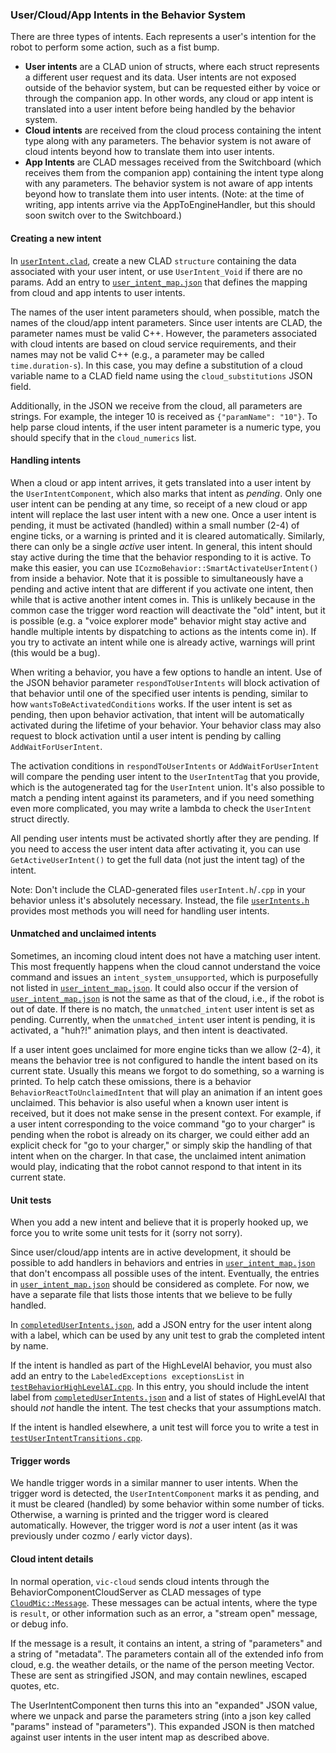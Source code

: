 ### User/Cloud/App Intents in the Behavior System

There are three types of intents. Each represents a user's intention for the robot to perform some action, such as a fist bump. 

* **User intents** are a CLAD union of structs, where each struct represents a different user request and its data. User intents are not exposed outside of the behavior system, but can be requested either by voice or through the companion app. In other words, any cloud or app intent is translated into a user intent before being handled by the behavior system. 
* **Cloud intents** are received from the cloud process containing the intent type along with any parameters. The behavior system is not aware of cloud intents beyond how to translate them into user intents.
* **App Intents** are CLAD messages received from the Switchboard (which receives them from the companion app) containing the intent type along with any parameters. The behavior system is not aware of app intents beyond how to translate them into user intents. (Note: at the time of writing, app intents arrive via the AppToEngineHandler, but this should soon switch over to the Switchboard.)


#### Creating a new intent

In [`userIntent.clad`](/clad/src/clad/types/behaviorComponent/userIntent.clad), create a new CLAD `structure` containing the data associated with your user intent, or use `UserIntent_Void` if there are no params. Add an entry to [`user_intent_map.json`](/resources/config/engine/behaviorComponent/user_intent_map.json) that defines the mapping from cloud and app intents to user intents.

The names of the user intent parameters should, when possible, match the names of the cloud/app intent parameters. Since user intents are CLAD, the parameter names must be valid C++. However, the parameters associated with cloud intents are based on cloud service requirements, and their names may not be valid C++ (e.g., a parameter may be called `time.duration-s`). In this case, you may define a substitution of a cloud variable name to a CLAD field name using the `cloud_substitutions` JSON field.

Additionally, in the JSON we receive from the cloud, all parameters are strings. For example, the integer 10 is received as `{"paramName": "10"}`. To help parse cloud intents, if the user intent parameter is a numeric type, you should specify that in the `cloud_numerics` list.

#### Handling intents

When a cloud or app intent arrives, it gets translated into a user intent by the `UserIntentComponent`, which also marks that intent as _pending_. Only one user intent can be pending at any time, so receipt of a new cloud or app intent will replace the last user intent with a new one. Once a user intent is pending, it must be activated (handled) within a small number (2-4) of engine ticks, or a warning is printed and it is cleared automatically. Similarly, there can only be a single _active_ user intent. In general, this intent should stay active during the time that the behavior responding to it is active. To make this easier, you can use `ICozmoBehavior::SmartActivateUserIntent()` from inside a behavior. Note that it is possible to simultaneously have a pending and active intent that are different if you activate one intent, then while that is active another intent comes in. This is unlikely because in the common case the trigger word reaction will deactivate the "old" intent, but it is possible (e.g. a "voice explorer mode" behavior might stay active and handle multiple intents by dispatching to actions as the intents come in). If you try to activate an intent while one is already active, warnings will print (this would be a bug).

When writing a behavior, you have a few options to handle an intent. Use of the JSON behavior parameter `respondToUserIntents` will block activation of that behavior until one of the specified user intents is pending, similar to how `wantsToBeActivatedConditions` works. If the user intent is set as pending, then upon behavior activation, that intent will be automatically activated during the lifetime of your behavior. Your behavior class may also request to block activation until a user intent is pending by calling `AddWaitForUserIntent`.

The activation conditions in `respondToUserIntents` or `AddWaitForUserIntent` will compare the pending user intent to the `UserIntentTag` that you provide, which is the autogenerated tag for the `UserIntent` union. It's also possible to match a pending intent against its parameters, and if you need something even more complicated, you may write a lambda to check the `UserIntent` struct directly.

All pending user intents must be activated shortly after they are pending. If you need to access the user intent data after activating it, you can use `GetActiveUserIntent()` to get the full data (not just the intent tag) of the intent.

Note: Don't include the CLAD-generated files `userIntent.h`/`.cpp` in your behavior unless it's absolutely necessary. Instead, the file [`userIntents.h`](/engine/aiComponent/behaviorComponent/userIntents.h) provides most methods you will need for handling user intents.

#### Unmatched and unclaimed intents

Sometimes, an incoming cloud intent does not have a matching user intent. This most frequently happens when the cloud cannot understand the voice command and issues an `intent_system_unsupported`, which is purposefully not listed in [`user_intent_map.json`](/resources/config/engine/behaviorComponent/user_intent_map.json). It could also occur if the version of [`user_intent_map.json`](/resources/config/engine/behaviorComponent/user_intent_map.json) is not the same as that of the cloud, i.e., if the robot is out of date. If there is no match, the `unmatched_intent` user intent is set as pending. Currently, when the `unmatched_intent` user intent is pending, it is activated, a "huh?!" animation plays, and then intent is deactivated.

If a user intent goes unclaimed for more engine ticks than we allow (2-4), it means the behavior tree is not configured to handle the intent based on its current state. Usually this means we forgot to do something, so a warning is printed. To help catch these omissions, there is a behavior `BehaviorReactToUnclaimedIntent` that will play an animation if an intent goes unclaimed. This behavior is also useful when a known user intent is received, but it does not make sense in the present context. For example, if a user intent corresponding to the voice command "go to your charger" is pending when the robot is already on its charger, we could either add an explicit check for "go to your charger," or simply skip the handling of that intent when on the charger. In that case, the unclaimed intent animation would play, indicating that the robot cannot respond to that intent in its current state.

#### Unit tests

When you add a new intent and believe that it is properly hooked up,  we force you to write some unit tests for it (sorry not sorry). 

Since user/cloud/app intents are in active development, it should be possible to add handlers in behaviors and entries in [`user_intent_map.json`](/resources/config/engine/behaviorComponent/user_intent_map.json) that don't encompass all possible uses of the intent. Eventually, the entries in [`user_intent_map.json`](/resources/config/engine/behaviorComponent/user_intent_map.json) should be considered as complete. For now, we have a separate file that lists those intents that we believe to be fully handled.

In [`completedUserIntents.json`](/resources/test/aiTests/completedUserIntents.json), add a JSON entry for the user intent along with a label, which can be used by any unit test to grab the completed intent by name. 

If the intent is handled as part of the HighLevelAI behavior, you must also add an entry to the `LabeledExceptions exceptionsList` in [`testBehaviorHighLevelAI.cpp`](/test/engine/behaviorComponent/testBehaviorHighLevelAI.cpp). In this entry, you should include the intent label from [`completedUserIntents.json`](/resources/test/aiTests/completedUserIntents.json) and a list of states of HighLevelAI that should _not_ handle the intent. The test checks that your assumptions match. 

If the intent is handled elsewhere, a unit test will force you to write a test in [`testUserIntentTransitions.cpp`](/test/engine/behaviorComponent/testUserIntentTransitions.cpp). 

#### Trigger words
We handle trigger words in a similar manner to user intents. When the trigger word is detected, the `UserIntentComponent` marks it as pending, and it must be cleared (handled) by some behavior within some number of ticks. Otherwise, a warning is printed and the trigger word is cleared automatically. However, the trigger word is _not_ a user intent (as it was previously under cozmo / early victor days).

#### Cloud intent details

In normal operation, `vic-cloud` sends cloud intents through the BehaviorComponentCloudServer as CLAD messages of type [`CloudMic::Message`](/clad/src/clad/cloud/mic.clad). These messages can be actual intents, where the type is `result`, or other information such as an error, a "stream open" message, or debug info.

If the message is a result, it contains an intent, a string of "parameters" and a string of "metadata". The parameters contain all of the extended info from cloud, e.g. the weather details, or the name of the person meeting Vector. These are sent as stringified JSON, and may contain newlines, escaped quotes, etc.

The UserIntentComponent then turns this into an "expanded" JSON value, where we unpack and parse the parameters string (into a json key called "params" instead of "parameters"). This expanded JSON is then matched against user intents in the user intent map as described above.
